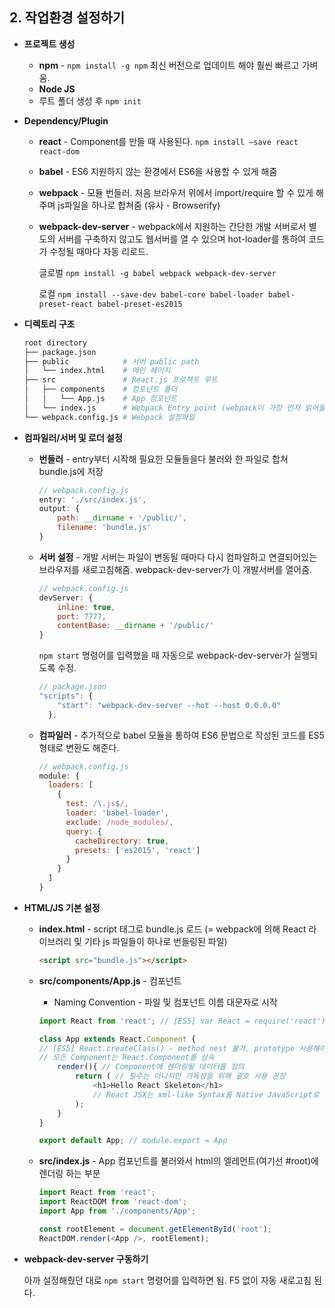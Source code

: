 ## 2. 작업환경 설정하기

- **프로젝트 생성**

  - **npm** - `npm install -g npm` 최신 버전으로 업데이트 해야 훨씬 빠르고 가벼움.
  - **Node JS**
  - 루트 폴더 생성 후 `npm init`

- **Dependency/Plugin**

  - **react** - Component를 만들 때 사용된다. `npm install —save react react-dom`

  - **babel** - ES6 지원하지 않는 환경에서 ES6을 사용할 수 있게 해줌

  - **webpack** - 모듈 번들러. 처음 브라우저 위에서 import/require 할 수 있게 해주며 js파일을 하나로 합쳐줌 (유사 - Browserify)

  - **webpack-dev-server** - webpack에서 지원하는 간단한 개발 서버로서 별도의 서버를 구축하지 않고도 웹서버를 열 수 있으며 hot-loader를 통하여 코드가 수정될 때마다 자동 리로드.

    글로벌 `npm install -g babel webpack webpack-dev-server`

    로컬 `npm install --save-dev babel-core babel-loader babel-preset-react babel-preset-es2015`

- **디렉토리 구조**

  ```bash
  root directory
  ├── package.json         
  ├── public            # 서버 public path
  │   └── index.html    # 메인 페이지
  ├── src               # React.js 프로젝트 루트
  │   ├── components    # 컴포넌트 폴더
  │   │   └── App.js    # App 컴포넌트
  │   └── index.js      # Webpack Entry point (webpack이 가장 먼저 읽어들임)
  └── webpack.config.js # Webpack 설정파일
  ```

- **컴파일러/서버 및 로더 설정**

  - **번들러** - entry부터 시작해 필요한 모듈들을다 불러와 한 파일로 합쳐 bundle.js에 저장

    ```javascript
    // webpack.config.js
    entry: './src/index.js',
    output: {
    	path: __dirname + '/public/',
    	filename: 'bundle.js'
    }
    ```

  - **서버 설정** - 개발 서버는 파일이 변동될 때마다 다시 컴파일하고 연결되어있는 브라우저를 새로고침해줌. webpack-dev-server가 이 개발서버를 열어줌.

    ```javascript
    // webpack.config.js
    devServer: {
    	inline: true,
    	port: 7777,
    	contentBase: __dirname + '/public/'
    }
    ```

    `npm start` 명령어를 입력했을 때 자동으로 webpack-dev-server가 실행되도록 수정.

    ```javascript
    // package.json
    "scripts": {
        "start": "webpack-dev-server --hot --host 0.0.0.0"
      },
    ```

  - **컴파일러** - 추가적으로 babel 모듈을 통하여 ES6 문법으로 작성된 코드를 ES5 형태로 변환도 해준다.

    ```javascript
    // webpack.config.js
    module: {
      loaders: [
        {
          test: /\.js$/,
          loader: 'babel-loader',
          exclude: /node_modules/,
          query: {
            cacheDirectory: true,
            presets: ['es2015', 'react']
          }
        }
      ]
    }
    ```

- **HTML/JS 기본 설정**

  - **index.html** - script 태그로 bundle.js 로드 (= webpack에 의해 React 라이브러리 및 기타 js 파일들이 하나로 번들링된 파일)

    ```html
    <script src="bundle.js"></script>
    ```

  - **src/components/App.js** - 컴포넌트

    - Naming Convention - 파일 및 컴포넌트 이름 대문자로 시작

    ```javascript
    import React from 'react'; // [ES5] var React = require('react');

    class App extends React.Component { 
    // [ES5] React.createClass() - method nest 불가. prototype 사용해야 했음.
    // 모든 Component는 React.Component를 상속
        render(){ // Component에 렌더링될 데이터를 정의
            return ( // 필수는 아니지만 가독성을 위해 괄호 사용 권장
            	<h1>Hello React Skeleton</h1>
              	// React JSX는 xml-like Syntax를 Native JavaScript로 변환해주므로 따옴표로 감싸지 않는다.
            );
        }
    }

    export default App; // module.export = App
    ```

  - **src/index.js** - App 컴포넌트를 불러와서 html의 엘레먼트(여기선 #root)에 렌더링 하는 부분

    ```javascript
    import React from 'react';
    import ReactDOM from 'react-dom';
    import App from './components/App';

    const rootElement = document.getElementById('root');
    ReactDOM.render(<App />, rootElement);
    ```

- **webpack-dev-server 구동하기**

  아까 설정해줬던 대로 `npm start` 명령어를 입력하면 됨. F5 없이 자동 새로고침 된다.
